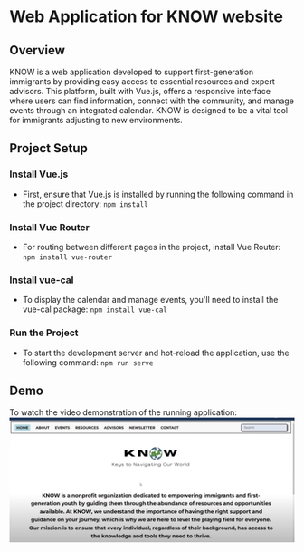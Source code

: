 # Web Application for KNOW website
## Overview
KNOW is a web application developed to support first-generation immigrants by providing easy access to essential resources and expert advisors. This platform, built with Vue.js, offers a responsive interface where users can find information, connect with the community, and manage events through an integrated calendar. KNOW is designed to be a vital tool for immigrants adjusting to new environments.

## Project Setup

### Install Vue.js
- First, ensure that Vue.js is installed by running the following command in the project directory:
        ```npm install```

### Install Vue Router
- For routing between different pages in the project, install Vue Router:
        ```npm install vue-router```

### Install vue-cal
- To display the calendar and manage events, you'll need to install the vue-cal package:
        ```npm install vue-cal```

### Run the Project
- To start the development server and hot-reload the application, use the following command:
        ```npm run serve```
  
## Demo 
To watch the video demonstration of the running application: 
[![Watch the video](thumbnail.png)](https://www.youtube.com/watch?v=y6NH_3Hnb8A)
